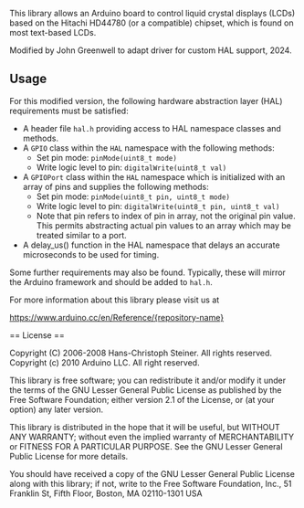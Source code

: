 This library allows an Arduino board to control liquid crystal displays (LCDs) based on the Hitachi HD44780 (or a compatible) chipset, which is found on most text-based LCDs.

Modified by John Greenwell to adapt driver for custom HAL support, 2024.

## Usage

For this modified version, the following hardware abstraction layer (HAL) requirements must be satisfied:

* A header file `hal.h` providing access to HAL namespace classes and methods.
* A `GPIO` class within the `HAL` namespace with the following methods:
  - Set pin mode: `pinMode(uint8_t mode)`
  - Write logic level to pin: `digitalWrite(uint8_t val)`
* A `GPIOPort` class within the `HAL` namespace which is initialized with an array of pins and supplies the following methods:
  - Set pin mode: `pinMode(uint8_t pin, uint8_t mode)`
  - Write logic level to pin: `digitalWrite(uint8_t pin, uint8_t val)`
  - Note that pin refers to index of pin in array, not the original pin value. This permits abstracting actual pin values to an array which may be treated similar to a port.
* A delay_us() function in the HAL namespace that delays an accurate microseconds to be used for timing.

Some further requirements may also be found. Typically, these will mirror the Arduino framework and should be added to `hal.h`.

For more information about this library please visit us at

https://www.arduino.cc/en/Reference/{repository-name}

== License ==

Copyright (C) 2006-2008 Hans-Christoph Steiner. All rights reserved.
Copyright (c) 2010 Arduino LLC. All right reserved.

This library is free software; you can redistribute it and/or
modify it under the terms of the GNU Lesser General Public
License as published by the Free Software Foundation; either
version 2.1 of the License, or (at your option) any later version.

This library is distributed in the hope that it will be useful,
but WITHOUT ANY WARRANTY; without even the implied warranty of
MERCHANTABILITY or FITNESS FOR A PARTICULAR PURPOSE. See the GNU
Lesser General Public License for more details.

You should have received a copy of the GNU Lesser General Public
License along with this library; if not, write to the Free Software
Foundation, Inc., 51 Franklin St, Fifth Floor, Boston, MA 02110-1301 USA
